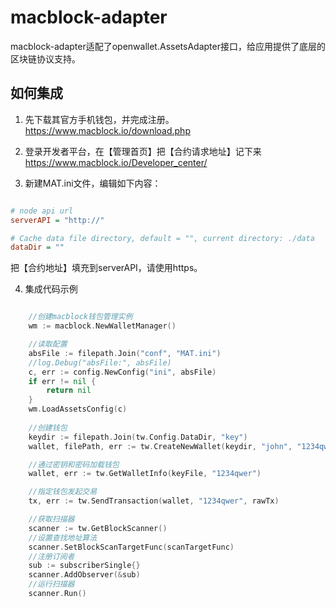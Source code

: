 # macblock-adapter

macblock-adapter适配了openwallet.AssetsAdapter接口，给应用提供了底层的区块链协议支持。

## 如何集成

1. 先下载其官方手机钱包，并完成注册。
https://www.macblock.io/download.php

2. 登录开发者平台，在【管理首页】把【合约请求地址】记下来
https://www.macblock.io/Developer_center/

3. 新建MAT.ini文件，编辑如下内容：

```ini

# node api url
serverAPI = "http://"

# Cache data file directory, default = "", current directory: ./data
dataDir = ""

```

把【合约地址】填充到serverAPI，请使用https。

4. 集成代码示例

```go

    //创建macblock钱包管理实例
    wm := macblock.NewWalletManager()

	//读取配置
	absFile := filepath.Join("conf", "MAT.ini")
	//log.Debug("absFile:", absFile)
	c, err := config.NewConfig("ini", absFile)
	if err != nil {
		return nil
	}
	wm.LoadAssetsConfig(c)
	
	//创建钱包
	keydir := filepath.Join(tw.Config.DataDir, "key")
	wallet, filePath, err := tw.CreateNewWallet(keydir, "john", "1234qwer")

    //通过密钥和密码加载钱包	
	wallet, err := tw.GetWalletInfo(keyFile, "1234qwer")

	//指定钱包发起交易
	tx, err := tw.SendTransaction(wallet, "1234qwer", rawTx)

    //获取扫描器	
    scanner := tw.GetBlockScanner()
    //设置查找地址算法
    scanner.SetBlockScanTargetFunc(scanTargetFunc)
    //注册订阅者
    sub := subscriberSingle{}
    scanner.AddObserver(&sub)
    //运行扫描器
    scanner.Run()
    	
```